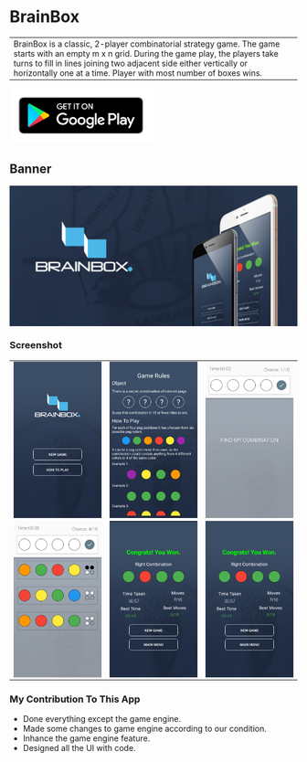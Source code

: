 # BrainBox
<table>
  <tr>
    <td>
      BrainBox is a classic, 2-player combinatorial strategy game. The game starts with an empty m x n  grid. During the game play, the players take turns to fill in lines joining two adjacent side either vertically or horizontally one at a time. Player with most number of boxes wins.
    </td>
  </tr>
</table>
  
[<img src="img/play-store.png" width="250px"/>](https://play.google.com/store/apps/details?id=com.pointerlabs.brainbox)

## Banner
<img src="img/banner.jpg" align="center"/>

### Screenshot
| | | |
|:---:|:---:|:---:|
|<img src="img/BrainBox (2).png" width="271px" align="left">|<img src="img/BrainBox (3).png" width="271px" align="left">|<img src="img/BrainBox (4).png" width="271px" align="left">|
|<img src="img/BrainBox (5).png" width="271px" align="left">|<img src="img/BrainBox (6).png" width="271px" align="left">|<img src="img/BrainBox (7).png" width="271px" align="left">|

### My Contribution To This App
* Done everything except the game engine.
* Made some changes to game engine according to our condition.
* Inhance the game engine feature.
* Designed all the UI with code.

